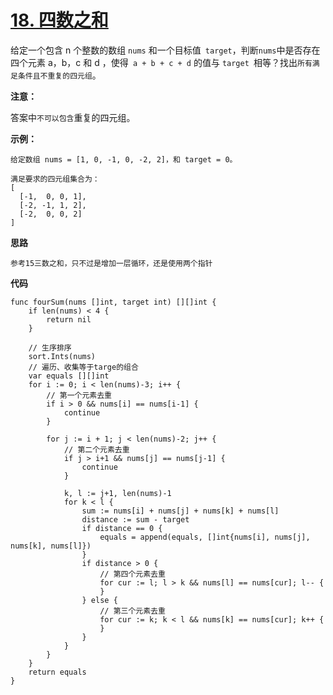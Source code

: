 # [18. 四数之和](https://leetcode-cn.com/problems/4sum/)

给定一个包含 n 个整数的数组 `nums` 和一个目标值` target`，判断` nums `中是否存在四个元素 a，b，c 和 d ，使得` a + b + c + d` 的值与 `target `相等？找出`所有满足条件且不重复的四元组`。

**注意：**

答案中`不可以包含`重复的四元组。

**示例：**

```
给定数组 nums = [1, 0, -1, 0, -2, 2]，和 target = 0。

满足要求的四元组集合为：
[
  [-1,  0, 0, 1],
  [-2, -1, 1, 2],
  [-2,  0, 0, 2]
]
```



**思路**

```
参考15三数之和，只不过是增加一层循环，还是使用两个指针
```



**代码**

```
func fourSum(nums []int, target int) [][]int {
	if len(nums) < 4 {
		return nil
	}

	// 生序排序
	sort.Ints(nums)
	// 遍历、收集等于targe的组合
	var equals [][]int
	for i := 0; i < len(nums)-3; i++ {
		// 第一个元素去重
		if i > 0 && nums[i] == nums[i-1] {
			continue
		}

		for j := i + 1; j < len(nums)-2; j++ {
			// 第二个元素去重
			if j > i+1 && nums[j] == nums[j-1] {
				continue
			}

			k, l := j+1, len(nums)-1
			for k < l {
				sum := nums[i] + nums[j] + nums[k] + nums[l]
				distance := sum - target
				if distance == 0 {
					equals = append(equals, []int{nums[i], nums[j], nums[k], nums[l]})
				}
				if distance > 0 {
					// 第四个元素去重
					for cur := l; l > k && nums[l] == nums[cur]; l-- {
					}
				} else {
					// 第三个元素去重
					for cur := k; k < l && nums[k] == nums[cur]; k++ {
					}
				}
			}
		}
	}
	return equals
}
```

